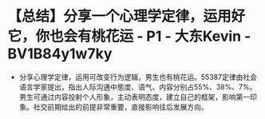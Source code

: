 # 【总结】分享一个心理学定律，运用好它，你也会有桃花运 - P1 - 大东Kevin - BV1B84y1w7ky

-   分享心理学定律，运用可改变行为逻辑，男生也有桃花运。55387定律由社会语言学家提出，指出人际沟通中態度、语气、内容分别占55%、38%、7%。男生可通过内容投射个人形象，主动表明态度，建立自己的框架，影响第一印象。社交前期给出的前提非常重要，直接影响往后发展方向。